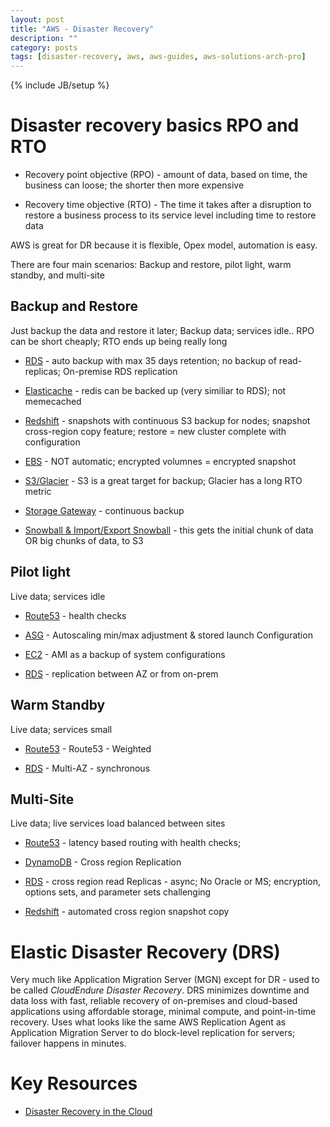 ```yaml
---
layout: post
title: "AWS - Disaster Recovery"
description: ""
category: posts
tags: [disaster-recovery, aws, aws-guides, aws-solutions-arch-pro]
---
```

{% include JB/setup %}

# Disaster recovery basics RPO and RTO
  
- Recovery point objective (RPO) - amount of data, based on time, the business can loose; the shorter then more expensive 

- Recovery time objective (RTO) - The time it takes after a disruption to restore a business process to its service level including time to restore data

AWS is great for DR because it is flexible, Opex model, automation is easy.

There are four main scenarios: Backup and restore, pilot light, warm standby, and multi-site

## Backup and Restore
Just backup the data and restore it later; Backup data; services idle.. RPO can be short cheaply; RTO ends up being really long

- [RDS](/posts/aws-rds) - auto backup with max 35 days retention; no backup of read-replicas; On-premise RDS replication

- [Elasticache](/posts/aws-elasticache) - redis can be backed up (very similiar to RDS); not memecached

- [Redshift](/posts/aws-redshift) - snapshots with continuous S3 backup for nodes; snapshot cross-region copy feature; restore = new cluster complete with configuration

- [EBS](/posts/aws-elastic-block-storage) - NOT automatic; encrypted volumnes = encrypted snapshot

- [S3/Glacier](/posts/aws-s3) - S3 is a great target for backup; Glacier has a long RTO metric

- [Storage Gateway](/posts/aws-storage-gateway) - continuous backup

- [Snowball &amp; Import/Export Snowball](/posts/aws-snowball) - this gets the initial chunk of data OR big chunks of data, to S3

## Pilot light
Live data; services idle 
- [Route53](/posts/route53) - health checks

- [ASG](/posts/aws-autoscaling) - Autoscaling min/max adjustment & stored launch Configuration

- [EC2](/posts/aws-ec2) - AMI as a backup of system configurations

- [RDS](/posts/rds) - replication between AZ or from on-prem

## Warm Standby
Live data; services small
- [Route53](/posts/route53) - Route53 - Weighted

- [RDS](/posts/rds) - Multi-AZ - synchronous

## Multi-Site
Live data; live services load balanced between sites 
- [Route53](/posts/route53) - latency based routing with health checks; 
    
- [DynamoDB](/posts/aws-dynamodb) - Cross region Replication

- [RDS](/posts/rds) - cross region read Replicas - async; No Oracle or MS; encryption, options sets, and parameter sets challenging

- [Redshift](/posts/redshift) - automated cross region snapshot copy

# Elastic Disaster Recovery (DRS)
Very much like Application Migration Server (MGN) except for DR - used to be called _CloudEndure Disaster Recovery_. DRS minimizes downtime and data loss with fast, reliable recovery of on-premises and cloud-based applications using affordable storage, minimal compute, and point-in-time recovery. Uses what looks like the same AWS Replication Agent as Application Migration Server to do block-level replication for servers; failover happens in minutes.

# Key Resources

- [Disaster Recovery in the Cloud](https://docs.aws.amazon.com/whitepapers/latest/disaster-recovery-workloads-on-aws/disaster-recovery-workloads-on-aws.html)